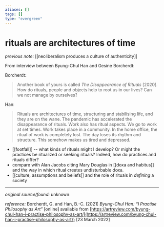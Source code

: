 ```yaml
---
aliases: []
tags: []
type: "evergreen"
---
```


# rituals are architectures of time

_previous note:_ [[neoliberalism produces a culture of authenticity]]

From interview between Byung-Chul Han and Gesine Borcherdt:

Borcherdt:

> Another book of yours is called _The Disappearance of Rituals_ [2020]. How do rituals, people and objects help to root us in our lives? Can we not manage by ourselves?

Han: 
> Rituals are architectures of time, structuring and stabilising life, and they are on the wane. The pandemic has accelerated the disappearance of rituals. Work also has ritual aspects. We go to work at set times. Work takes place in a community. In the home office, the ritual of work is completely lost. The day loses its rhythm and structure. This somehow makes us tired and depressed.

- [[footfall]] -- what kinds of rituals might I develop? Or might the practices be ritualized or seeking rituals? Indeed, how do practices and rituals differ?
- compare with Alan Jacobs citing Mary Douglas in [[doxa and habitus]] and the way in which ritual creates undisturbable doxa.
- [[culture, assumptions and beliefs]] and the role of rituals in _defining_ a society

---

_original source/found:_ unknown

_reference:_ Borcherdt, G. and Han, B.-C. (2021) _Byung-Chul Han: “I Practise Philosophy as Art”_ [online] available from [https://artreview.com/byung-chul-han-i-practise-philosophy-as-art/](https://artreview.com/byung-chul-han-i-practise-philosophy-as-art/) [23 March 2022]



